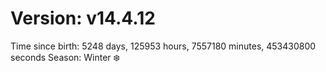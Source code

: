 # Version: v14.4.12
Time since birth: 5248 days, 125953 hours, 7557180 minutes, 453430800 seconds
Season: Winter ❄️
